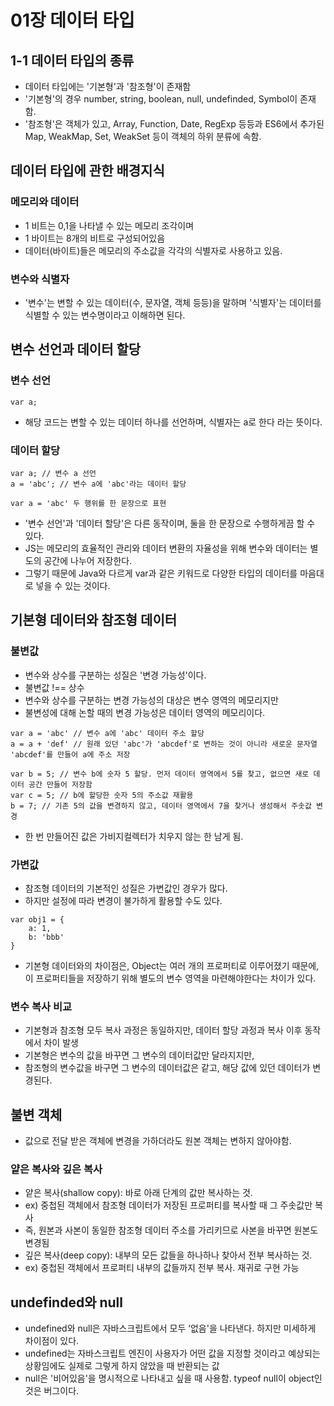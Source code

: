 # 01장 데이터 타입

## 1-1 데이터 타입의 종류
* 데이터 타입에는 '기본형'과 '참조형'이 존재함
* '기본형'의 경우 number, string, boolean, null, undefinded, Symbol이 존재함.
* '참조형'은 객체가 있고, Array, Function, Date, RegExp 등등과 ES6에서 추가된 Map, WeakMap, Set, WeakSet 등이 객체의 하위 분류에 속함.

## 데이터 타입에 관한 배경지식
### 메모리와 데이터
* 1 비트는 0,1을 나타낼 수 있는 메모리 조각이며
* 1 바이트는 8개의 비트로 구성되어있음
* 데이터(바이트)들은 메모리의 주소값을 각각의 식별자로 사용하고 있음.
### 변수와 식별자
* '변수'는 변할 수 있는 데이터(수, 문자열, 객체 등등)을 말하며 '식별자'는 데이터를 식별할 수 있는 변수명이라고 이해하면 된다.
## 변수 선언과 데이터 할당
### 변수 선언
```
var a;
```
* 해당 코드는 변할 수 있는 데이터 하나를 선언하며, 식별자는 a로 한다 라는 뜻이다.
### 데이터 할당
```
var a; // 변수 a 선언
a = 'abc'; // 변수 a에 'abc'라는 데이터 할당

var a = 'abc' 두 행위를 한 문장으로 표현
```
* '변수 선언'과 '데이터 할당'은 다른 동작이며, 둘을 한 문장으로 수행하게끔 할 수 있다.
* JS는 메모리의 효율적인 관리와 데이터 변환의 자율성을 위해 변수와 데이터는 별도의 공간에 나누어 저장한다.
* 그렇기 때문에 Java와 다르게 var과 같은 키워드로 다양한 타입의 데이터를 마음대로 넣을 수 있는 것이다.
## 기본형 데이터와 참조형 데이터
### 불변값
* 변수와 상수를 구분하는 성질은 '변경 가능성'이다.
* 불변값 !== 상수
* 변수와 상수를 구분하는 변경 가능성의 대상은 변수 영역의 메모리지만
* 불변성에 대해 논할 때의 변경 가능성은 데이터 영역의 메모리이다.
```
var a = 'abc' // 변수 a에 'abc' 데이터 주소 할당
a = a + 'def' // 원래 있던 'abc'가 'abcdef'로 변하는 것이 아니라 새로운 문자열 'abcdef'를 만들어 a에 주소 저장 

var b = 5; // 변수 b에 숫자 5 할당. 먼저 데이터 영역에서 5를 찾고, 없으면 새로 데이터 공간 만들어 저장함
var c = 5; // b에 할당한 숫자 5의 주소값 재활용
b = 7; // 기존 5의 값을 변경하지 않고, 데이터 영역에서 7을 찾거나 생성해서 주솟값 변경
```
* 한 번 만들어진 값은 가비지컬렉터가 치우지 않는 한 남게 됨.
### 가변값
* 참조형 데이터의 기본적인 성질은 가변값인 경우가 많다.
* 하지만 설정에 따라 변경이 불가하게 활용할 수도 있다.
```
var obj1 = {
	a: 1,
	b: 'bbb'
}
```
* 기본형 데이터와의 차이점은, Object는 여러 개의 프로퍼티로 이루어졌기 때문에, 이 프로퍼티들을 저장하기 위해 별도의 변수 영역을 마련해야한다는 차이가 있다.
### 변수 복사 비교
* 기본형과 참조형 모두 복사 과정은 동일하지만, 데이터 할당 과정과 복사 이후 동작에서 차이 발생
* 기본형은 변수의 값을 바꾸면 그 변수의 데이터값만 달라지지만,
* 참조형의 변수값을 바구면 그 변수의 데이터값은 같고, 해당 값에 있던 데이터가 변경된다.
## 불변 객체
* 값으로 전달 받은 객체에 변경을 가하더라도 원본 객체는 변하지 않아야함.
### 얕은 복사와 깊은 복사
* 얕은 복사(shallow copy): 바로 아래 단계의 값만 복사하는 것.
* ex) 중첩된 객체에서 참조형 데이터가 저장된 프로퍼티를 복사할 때 그 주솟값만 복사
* 즉, 원본과 사본이 동일한 참조형 데이터 주소를 가리키므로 사본을 바꾸면 원본도 변경됨
* 깊은 복사(deep copy): 내부의 모든 값들을 하나하나 찾아서 전부 복사하는 것.
* ex) 중첩된 객체에서 프로퍼티 내부의 값들까지 전부 복사. 재귀로 구현 가능
## undefinded와 null
* undefined와 null은 자바스크립트에서 모두 ‘없음'을 나타낸다. 하지만 미세하게 차이점이 있다.
* undefined는 자바스크립트 엔진이 사용자가 어떤 값을 지정할 것이라고 예상되는 상황임에도 실제로 그렇게 하지 않았을 때 반환되는 값
* null은 '비어있음'을 명시적으로 나타내고 싶을 때 사용함. typeof null이 object인 것은 버그이다.